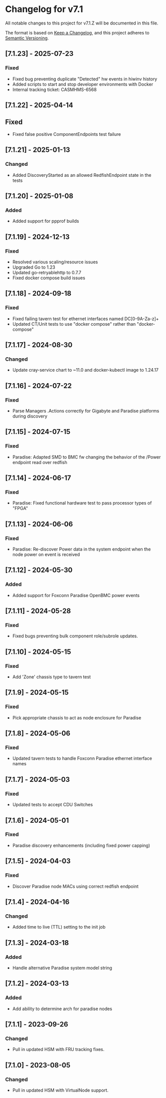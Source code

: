 # Changelog for v7.1

All notable changes to this project for v7.1.Z will be documented in this file.

The format is based on [Keep a Changelog](https://keepachangelog.com/en/1.0.0/),
and this project adheres to [Semantic Versioning](https://semver.org/spec/v2.0.0.html).

## [7.1.23] - 2025-07-23

### Fixed

- Fixed bug preventing duplicate "Detected" hw events in hiwinv history
- Added scripts to start and stop developer environments with Docker
- Internal tracking ticket: CASMHMS-6568

## [7.1.22] - 2025-04-14

## Fixed

- Fixed false positive ComponentEndpoints test failure

## [7.1.21] - 2025-01-13

### Changed

- Added DiscoveryStarted as an allowed RedfishEndpoint state in the tests

## [7.1.20] - 2025-01-08

### Added

- Added support for ppprof builds

## [7.1.19] - 2024-12-13

### Fixed

- Resolved various scaling/resource issues
- Upgraded Go to 1.23
- Updated go-retryablehttp to 0.7.7
- Fixed docker compose build issues

## [7.1.18] - 2024-09-18

### Fixed

- Fixed failing tavern test for ethernet interfaces named DC[0-9A-Za-z]+
- Updated CT/Unit tests to use "docker compose" rather than "docker-compose"

## [7.1.17] - 2024-08-30

### Changed

- Update cray-service chart to ~11.0 and docker-kubectl image to 1.24.17

## [7.1.16] - 2024-07-22

### Fixed

- Parse Managers .Actions correctly for Gigabyte and Paradise platforms during discovery

## [7.1.15] - 2024-07-15

### Fixed

- Paradise: Adapted SMD to BMC fw changing the behavior of the /Power endpoint read over redfish

## [7.1.14] - 2024-06-17

### Fixed

-  Paradise: Fixed functional hardware test to pass processor types of "FPGA"

## [7.1.13] - 2024-06-06

### Fixed

- Paradise: Re-discover Power data in the system endpoint when the node power on event is received

## [7.1.12] - 2024-05-30

### Added

- Added support for Foxconn Paradise OpenBMC power events

## [7.1.11] - 2024-05-28

### Fixed

- Fixed bugs preventing bulk component role/subrole updates.

## [7.1.10] - 2024-05-15

### Fixed

- Add 'Zone' chassis type to tavern test

## [7.1.9] - 2024-05-15

### Fixed

- Pick appropriate chassis to act as node enclosure for Paradise

## [7.1.8] - 2024-05-06

### Fixed

- Updated tavern tests to handle Foxconn Paradise ethernet interface names

## [7.1.7] - 2024-05-03

### Fixed

- Updated tests to accept CDU Switches

## [7.1.6] - 2024-05-01

### Fixed

- Paradise discovery enhancements (including fixed power capping)

## [7.1.5] - 2024-04-03

### Fixed

- Discover Paradise node MACs using correct redfish endpoint

## [7.1.4] - 2024-04-16

### Changed

- Added time to live (TTL) setting to the init job

## [7.1.3] - 2024-03-18

### Added

- Handle alternative Paradise system model string

## [7.1.2] - 2024-03-13

### Added

- Add ability to determine arch for paradise nodes

## [7.1.1] - 2023-09-26

### Changed

- Pull in updated HSM with FRU tracking fixes.

## [7.1.0] - 2023-08-05

### Changed

- Pull in updated HSM with VirtualNode support.
